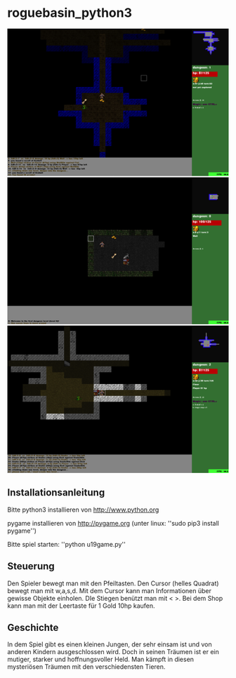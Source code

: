# roguebasin_python3


![screenshot1pydungeon.png](screenshot1pydungeon.png)
![screenshot2pydungeon.png](screenshot2pydungeon.png)
![screenshot3pydungeon.png](screenshot3pydungeon.png)

## Installationsanleitung

Bitte python3 installieren von http://www.python.org

pygame installieren von http://pygame.org 
(unter linux: ''sudo pip3 install pygame'')

Bitte spiel starten: ''python u19game.py''


## Steuerung

Den Spieler bewegt man mit den Pfeiltasten.
Den Cursor (helles Quadrat) bewegt man mit w,a,s,d.
Mit dem Cursor kann man Informationen über gewisse Objekte einholen.
DIe Stiegen benützt man mit < >.
Bei dem Shop kann man mit der Leertaste für 1 Gold 10hp kaufen.

## Geschichte

In dem Spiel gibt es einen kleinen Jungen, der sehr einsam ist und
von anderen Kindern ausgeschlossen wird. Doch in seinen Träumen ist 
er ein mutiger, starker und hoffnungsvoller Held. Man kämpft in diesen 
mysteriösen Träumen mit den verschiedensten Tieren.
